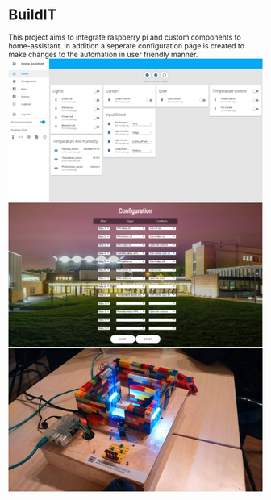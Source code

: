 # BuildIT
This project aims to integrate raspberry pi and custom components to home-assistant. In addition a seperate configuration page is created to make changes to the automation in user friendly manner.
![alt tag](https://raw.githubusercontent.com/rener2/BuildIT/master/images/front-end.png)  
![alt tag](https://raw.githubusercontent.com/rener2/BuildIT/master/images/Configuration_page.png) 
![alt tag](https://raw.githubusercontent.com/rener2/BuildIT/master/images/House.jpg)
